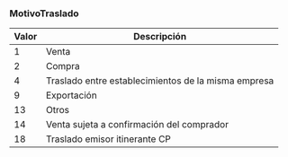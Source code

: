 ### MotivoTraslado

| **Valor** | **Descripción**    |
| --------- | ------------------ |
| 1         | Venta |
| 2         | Compra |
| 4         | Traslado entre establecimientos de la misma empresa |
| 9         | Exportación |
| 13        | Otros |
| 14        | Venta sujeta a confirmación del comprador |
| 18        | Traslado emisor itinerante CP |